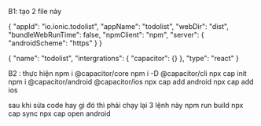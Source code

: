 B1: tạo 2 file này
 

{
    "appId": "io.ionic.todolist",
    "appName": "todolist",
    "webDir": "dist",
    "bundleWebRunTime": false,
    "npmClient": "npm",
    "server": {
      "androidScheme": "https"
    }
  }

{
    "name": "todolist",
    "intergrations": {
      "capacitor": {}
    },
    "type": "react"
  }

B2 : thực hiện
npm i @capacitor/core
npm i -D @capacitor/cli
npx cap init
npm i @capacitor/android @capacitor/ios
npx cap add android
npx cap add ios

sau khi sửa code hay gì đó thì phải chạy lại 3 lệnh này
npm run build
npx cap sync
npx cap open android
